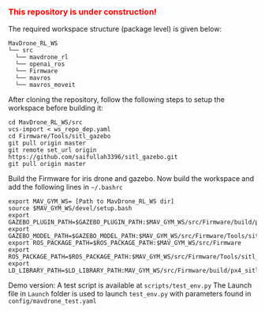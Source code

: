 <h3><span style="color:red">This repository is under construction!</span></h3>

The required workspace structure (package level) is given below:

```
MavDrone_RL_WS
└── src
  └── mavdrone_rl
  └── openai_ros
  └── Firmware
  └── mavros
  └── mavros_moveit
```
After cloning the repository, follow the following steps to setup the workspace before building it:

```
cd MavDrone_RL_WS/src
vcs-import < ws_repo_dep.yaml
cd Firmware/Tools/sitl_gazebo
git pull origin master
git remote set_url origin https://github.com/saifullah3396/sitl_gazebo.git
git pull origin master
```
Build the Firmware for iris drone and gazebo.
Now build the workspace and add the following lines in ```~/.bashrc```

```(subl)
export MAV_GYM_WS= [Path to MavDrone_RL_WS dir]
source $MAV_GYM_WS/devel/setup.bash
export GAZEBO_PLUGIN_PATH=$GAZEBO_PLUGIN_PATH:$MAV_GYM_WS/src/Firmware/build/px4_sitl_default/build_gazebo
export GAZEBO_MODEL_PATH=$GAZEBO_MODEL_PATH:$MAV_GYM_WS/src/Firmware/Tools/sitl_gazebo/models
export ROS_PACKAGE_PATH=$ROS_PACKAGE_PATH:$MAV_GYM_WS/src/Firmware
export ROS_PACKAGE_PATH=$ROS_PACKAGE_PATH:$MAV_GYM_WS/src/Firmware/Tools/sitl_gazebo
export LD_LIBRARY_PATH=$LD_LIBRARY_PATH:MAV_GYM_WS/src/Firmware/build/px4_sitl_default/build_gazebo
```


Demo version:
A test script is available at ```scripts/test_env.py```
The Launch file in ```Launch``` folder is used to launch ```test_env.py``` with parameters found in ```config/mavdrone_test.yaml```

